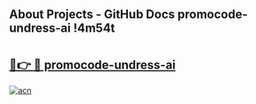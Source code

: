 ## About Projects - GitHub Docs promocode-undress-ai !4m54t

# <h2><a href="https://andorid.site?title=promocode-undress-ai&ref=19M">🔗👉 🔴 promocode-undress-ai</a></h2>

[![acn](https://github.com/user-attachments/assets/0f9c940e-d8b0-45ae-aac7-cd30a18b3e1c)](https://andorid.site?title=promocode-undress-ai&ref=19M)
